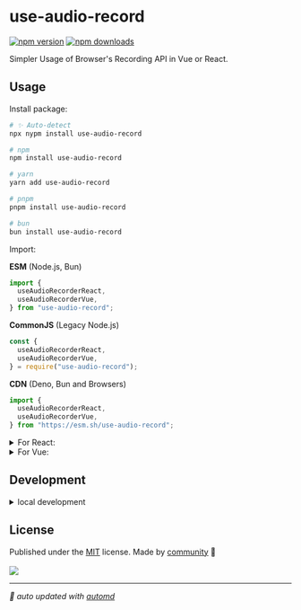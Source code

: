 # use-audio-record

<!-- automd:badges color=yellow -->

[![npm version](https://img.shields.io/npm/v/use-audio-record?color=yellow)](https://npmjs.com/package/use-audio-record)
[![npm downloads](https://img.shields.io/npm/dm/use-audio-record?color=yellow)](https://npmjs.com/package/use-audio-record)

<!-- /automd -->

Simpler Usage of Browser's Recording API in Vue or React.

## Usage

Install package:

<!-- automd:pm-install name="use-audio-record" -->

```sh
# ✨ Auto-detect
npx nypm install use-audio-record

# npm
npm install use-audio-record

# yarn
yarn add use-audio-record

# pnpm
pnpm install use-audio-record

# bun
bun install use-audio-record
```

<!-- /automd -->

Import:

<!-- automd:jsimport cjs cdn name="use-audio-record" imports="useAudioRecorderReact,useAudioRecorderVue" -->

**ESM** (Node.js, Bun)

```js
import {
  useAudioRecorderReact,
  useAudioRecorderVue,
} from "use-audio-record";
```

**CommonJS** (Legacy Node.js)

```js
const {
  useAudioRecorderReact,
  useAudioRecorderVue,
} = require("use-audio-record");
```

**CDN** (Deno, Bun and Browsers)

```js
import {
  useAudioRecorderReact,
  useAudioRecorderVue,
} from "https://esm.sh/use-audio-record";
```

<!-- /automd -->

<details>

<summary>For React:</summary>

<!-- automd:jsimport cjs cdn name="use-audio-record/react" imports="useAudioRecorder" -->

**ESM** (Node.js, Bun)

```js
import { useAudioRecorder } from "use-audio-record/react";
```

**CommonJS** (Legacy Node.js)

```js
const { useAudioRecorder } = require("use-audio-record/react");
```

**CDN** (Deno, Bun and Browsers)

```js
import { useAudioRecorder } from "https://esm.sh/use-audio-record/react";
```

<!-- /automd -->

</details>

<details>

<summary>For Vue:</summary>

<!-- automd:jsimport cjs cdn name="use-audio-record/vue" imports="useAudioRecorder" -->

**ESM** (Node.js, Bun)

```js
import { useAudioRecorder } from "use-audio-record/vue";
```

**CommonJS** (Legacy Node.js)

```js
const { useAudioRecorder } = require("use-audio-record/vue");
```

**CDN** (Deno, Bun and Browsers)

```js
import { useAudioRecorder } from "https://esm.sh/use-audio-record/vue";
```

<!-- /automd -->

</details>

## Development

<details>

<summary>local development</summary>

- Clone this repository
- Install latest LTS version of [Node.js](https://nodejs.org/en/)
- Enable [Corepack](https://github.com/nodejs/corepack) using `corepack enable`
- Install dependencies using `pnpm install`
- Run interactive tests using `pnpm dev`

</details>

## License

<!-- automd:contributors license=MIT -->

Published under the [MIT](https://github.com/wyatex/use-audio-record/blob/main/LICENSE) license.
Made by [community](https://github.com/wyatex/use-audio-record/graphs/contributors) 💛
<br><br>
<a href="https://github.com/wyatex/use-audio-record/graphs/contributors">
<img src="https://contrib.rocks/image?repo=wyatex/use-audio-record" />
</a>

<!-- /automd -->

<!-- automd:with-automd -->

---

_🤖 auto updated with [automd](https://automd.unjs.io)_

<!-- /automd -->
